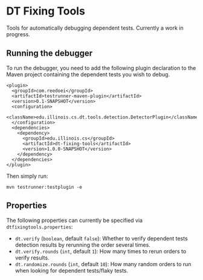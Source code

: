 # DT Fixing Tools

Tools for automatically debugging dependent tests.
Currently a work in progress.

## Running the debugger

To run the debugger, you need to add the following plugin declaration to the Maven project containing the dependent tests you wish to debug.

```
<plugin>
  <groupId>com.reedoei</groupId>
  <artifactId>testrunner-maven-plugin</artifactId>
  <version>0.1-SNAPSHOT</version>
  <configuration>
    <className>edu.illinois.cs.dt.tools.detection.DetectorPlugin</className>
  </configuration>
  <dependencies>
    <dependency>
      <groupId>edu.illinois.cs</groupId>
      <artifactId>dt-fixing-tools</artifactId>
      <version>1.0.0-SNAPSHOT</version>
    </dependency>
  </dependencies>
</plugin>
```

Then simply run:

```
mvn testrunner:testplugin -e
```

## Properties

The following properties can currently be specified via `dtfixingtools.properties`:

- `dt.verify` (`boolean`, default `false`): Whether to verify dependent tests detection results by rerunning the order several times.
- `dt.verify.rounds` (`int`, default `1`): How many times to rerun orders to verify results.
- `dt.randomize.rounds` (`int`, default `10`): How many random orders to run when looking for dependent tests/flaky tests.

